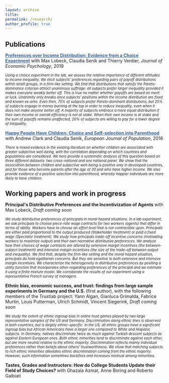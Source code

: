 ```yaml
---
layout: archive
title: 
permalink: /research/
author_profile: true
---
```

<h1 style="font-size:150%;">Publications</h1>

<u><b><a href='https://www.sciencedirect.com/science/article/abs/pii/S0167487019301084' style="color:rgb(57, 100, 160);" >Preferences over Income Distribution: Evidence from a Choice Experiment</a></b></u>
with Max Lobeck, Claudia Senik and Thierry Verdier, <i>Journal of Economic Psychology</i>, 2019

<p style="font-size:80%;"><i> Using a choice experiment in the lab, we assess the relative importance of different attitudes to income inequality. We elicit subjects' preferences regarding pairs of payoff distributions within
small groups, in a firm-like setting. We find that distributions that satisfy the Pareto-dominance
criterion attract unanimous suffrage: all subjects prefer larger inequality provided it makes
everyone weakly better off. This is true no matter whether payoffs are based on merit or luck.
Unanimity only breaks once subjects' positions within the income distribution are fixed and
known ex-ante. Even then, 75% of subjects prefer Pareto-dominant distributions, but 25% of
subjects engage in money burning at the top in order to reduce inequality, even when it does not
make anyone better off. A majority of subjects embrace a more equal distribution if their own
income or overall efficiency is not at stake. When their own income is at stake and the sum of
payoffs remains unaffected, 20% of subjects are willing to pay for a lower degree of inequality.</i></p>

<u><b><a href='https://link.springer.com/article/10.1007/s10680-016-9389-x' style="color:rgb(57, 100, 160);" >Happy People Have Children: Choice and Self-selection into Parenthood</a></b></u>
with Andrew Clark and Claudia Senik, <i>European Journal of Population</i>, 2016

<p style="font-size:80%;"><i> There is mixed evidence in the existing literature on whether children are
associated with greater subjective well-being, with the correlation depending on
which countries and populations are considered. We here provide a systematic
analysis of this question based on three different datasets: two cross-national and
one national panel. We show that the association between children and subjective
well-being is positive only in developed countries, and for those who become
parents after the age of 30 and who have higher income. We also provide evidence
of a positive selection into parenthood, whereby happier individuals are more likely
to have children.</i></p>


<h1 style="font-size:150%;">Working papers and work in progress</h1>


<b>Principal's Distributive Preferences and the Incentivization of Agents</b> 
with Max Lobeck, <i> Draft coming soon </i>
<p style="font-size:80%;"><i>  We study distributive preferences of principals in moral hazard situations. In a lab experiment, we ask principals to choose piece-rate wage contracts for two workers (agents) that differ in terms of ability. Workers have to choose an effort level that is not contractible upon. Principals are either paid proportional to the output produced (Stakeholder treatment) or paid a fixed wage (Spectator treatment). We study how principals trade-off incentive concerns (motivating workers to maximize output) and their own normative distributive preferences. We analyze how their choices of wage contracts are altered by extensive margin incentives (the between-subject treatment) and intensive margin incentives (the size of the trade-off between output and inequality). We find that, despite the firm-like setting and the moral hazard situation, principals do hold egalitarian concerns. But they are sensitive to both extensive and intensive margin incentives. We characterize the heterogeneity in distributive preferences by positing a utility function that incorporates other-regarding preferences of the principal and we estimate it using a finite mixture model. We corroborate the results of our experiment using a representative French survey of managers. </i></p>

<b> Ethnic bias, economic success, and trust: findings from large sample experiments in Germany and the U.S.  </b> (first author), 
with the following members of the Trustlab project: Yann Algan, Gianluca Grimalda, Fabrice Murtin, Louis Putterman, Ulrich Schmidt, Vincent Siegerink, <i> Draft coming soon </i>
<p style="font-size:80%;"><i> We study the extent of ethnic ingroup bias in online trust games played by two large representative samples of the US and Germany. Discrimination along ethnic lines is observed in both countries, but is largely ethnic-specific. In the US, all ethnic groups have a significant ingroup bias but African Americans have a larger one compared to White and Hispanic subjects. In Germany, natives discriminate twice as much against Turkish descent subjects as against Eastern European ones. Both ethnic minorities tend to discriminate against each other, but are more neutral relative to the ethnic majority. Discrimination reflects mainly individual preferences rather than beliefs about others’ trustworthiness. We show that matching subjects to rich ethnic minorities alleviates ethnic discrimination coming from the ethnic majority. However, such information sometimes backfires and increases mistrust among minorities.  </i></p>

<b>Tastes, Grades and Instructors: How do College Students Update their Field of Study
Choices? </b>
with Ghazala Azmat, Anne Boring and Roberto Galbiati

